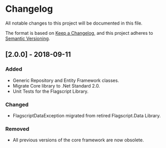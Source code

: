 ﻿# Changelog
All notable changes to this project will be documented in this file.

The format is based on [Keep a Changelog](https://keepachangelog.com/en/1.0.0/),
and this project adheres to [Semantic Versioning](https://semver.org/spec/v2.0.0.html).

## [2.0.0] - 2018-09-11
### Added
- Generic Repository and Entity Framework classes.
- Migrate Core library to .Net Standard 2.0.
- Unit Tests for the Flagscript Library.

### Changed
- FlagscriptDataException migrated from retired Flagscript.Data Library.

### Removed
- All previous versions of the core framework are now obsolete.